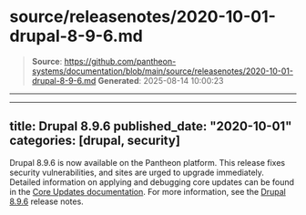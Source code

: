 # source/releasenotes/2020-10-01-drupal-8-9-6.md

> **Source**: https://github.com/pantheon-systems/documentation/blob/main/source/releasenotes/2020-10-01-drupal-8-9-6.md
> **Generated**: 2025-08-14 10:00:23

---

---
title: Drupal 8.9.6
published_date: "2020-10-01"
categories: [drupal, security]
---
Drupal 8.9.6 is now available on the Pantheon platform. This release fixes security vulnerabilities, and sites are urged to upgrade immediately. Detailed information on applying and debugging core updates can be found in the [Core Updates documentation](/core-updates). For more information, see the [Drupal 8.9.6](https://www.drupal.org/project/drupal/releases/8.9.6) release notes.
